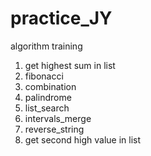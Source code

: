 # practice_JY
algorithm training



1. get highest sum in list
2. fibonacci
3. combination
4. palindrome
5. list_search
6. intervals_merge
7. reverse_string
8. get second high value in list
